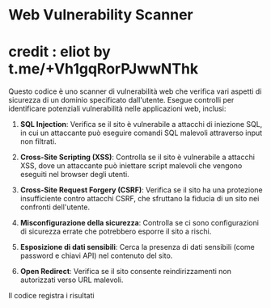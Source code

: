 # Web Vulnerability Scanner
# credit : eliot by t.me/+Vh1gqRorPJwwNThk

Questo codice è uno scanner di vulnerabilità web che verifica vari aspetti di sicurezza di un dominio specificato dall'utente. Esegue controlli per identificare potenziali vulnerabilità nelle applicazioni web, inclusi:

1. **SQL Injection**: Verifica se il sito è vulnerabile a attacchi di iniezione SQL, in cui un attaccante può eseguire comandi SQL malevoli attraverso input non filtrati.

2. **Cross-Site Scripting (XSS)**: Controlla se il sito è vulnerabile a attacchi XSS, dove un attaccante può iniettare script malevoli che vengono eseguiti nel browser degli utenti.

3. **Cross-Site Request Forgery (CSRF)**: Verifica se il sito ha una protezione insufficiente contro attacchi CSRF, che sfruttano la fiducia di un sito nei confronti dell'utente.

4. **Misconfigurazione della sicurezza**: Controlla se ci sono configurazioni di sicurezza errate che potrebbero esporre il sito a rischi.

5. **Esposizione di dati sensibili**: Cerca la presenza di dati sensibili (come password e chiavi API) nel contenuto del sito.

6. **Open Redirect**: Verifica se il sito consente reindirizzamenti non autorizzati verso URL malevoli.

Il codice registra i risultati
